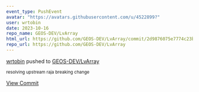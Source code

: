 ```yaml
---
event_type: PushEvent
avatar: "https://avatars.githubusercontent.com/u/4522899?"
user: wrtobin
date: 2023-10-16
repo_name: GEOS-DEV/LvArray
html_url: https://github.com/GEOS-DEV/LvArray/commit/2d9876075e7774c23b0e9e7a8e9e9fb459251261
repo_url: https://github.com/GEOS-DEV/LvArray
---
```


<a href='https://github.com/wrtobin' target='_blank'>wrtobin</a> pushed to <a href='https://github.com/GEOS-DEV/LvArray' target='_blank'>GEOS-DEV/LvArray</a>

<small>resolving upstream raja breaking change</small>

<a href='https://github.com/GEOS-DEV/LvArray/commit/2d9876075e7774c23b0e9e7a8e9e9fb459251261' target='_blank'>View Commit</a>